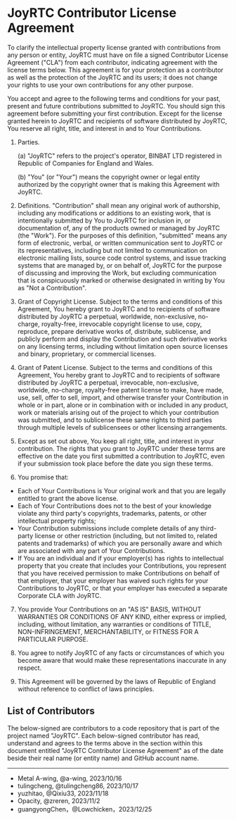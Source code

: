 # JoyRTC Contributor License Agreement

To clarify the intellectual property license granted with contributions from any person or entity, JoyRTC must have on file a signed Contributor License Agreement ("CLA") from each contributor, indicating agreement with the license terms below. This agreement is for your protection as a contributor as well as the protection of the JoyRTC and its users; it does not change your rights to use your own contributions for any other purpose.

You accept and agree to the following terms and conditions for your past, present and future contributions submitted to JoyRTC. You should sign this agreement before submitting your first contribution. Except for the license granted herein to JoyRTC and recipients of software distributed by JoyRTC, You reserve all right, title, and interest in and to Your Contributions.

1. Parties.

   (a) "JoyRTC" refers to the project's operator, BINBAT LTD registered in Republic of Companies for England and Wales.

   (b) "You" (or "Your") means the copyright owner or legal entity authorized by the copyright owner that is making this Agreement with JoyRTC.

2. Definitions. "Contribution" shall mean any original work of authorship, including any modifications or additions to an existing work, that is intentionally submitted by You to JoyRTC for inclusion in, or documentation of, any of the products owned or managed by JoyRTC (the "Work"). For the purposes of this definition, "submitted" means any form of electronic, verbal, or written communication sent to JoyRTC or its representatives, including but not limited to communication on electronic mailing lists, source code control systems, and issue tracking systems that are managed by, or on behalf of, JoyRTC for the purpose of discussing and improving the Work, but excluding communication that is conspicuously marked or otherwise designated in writing by You as "Not a Contribution".

3. Grant of Copyright License. Subject to the terms and conditions of this Agreement, You hereby grant to JoyRTC and to recipients of software distributed by JoyRTC a perpetual, worldwide, non-exclusive, no-charge, royalty-free, irrevocable copyright license to use, copy, reproduce, prepare derivative works of, distribute, sublicense, and publicly perform and display the Contribution and such derivative works on any licensing terms, including without limitation open source licenses and binary, proprietary, or commercial licenses.

4. Grant of Patent License. Subject to the terms and conditions of this Agreement, You hereby grant to JoyRTC and to recipients of software distributed by JoyRTC a perpetual, irrevocable, non-exclusive, worldwide, no-charge, royalty-free patent license to make, have made, use, sell, offer to sell, import, and otherwise transfer your Contribution in whole or in part, alone or in combination with or included in any product, work or materials arising out of the project to which your contribution was submitted, and to sublicense these same rights to third parties through multiple levels of sublicensees or other licensing arrangements.

5. Except as set out above, You keep all right, title, and interest in your contribution. The rights that you grant to JoyRTC under these terms are effective on the date you first submitted a contribution to JoyRTC, even if your submission took place before the date you sign these terms.

6. You promise that:

- Each of Your Contributions is Your original work and that you are legally entitled to grant the above license.
- Each of Your Contributions does not to the best of your knowledge violate any third party's copyrights, trademarks, patents, or other intellectual property rights;
- Your Contribution submissions include complete details of any third-party license or other restriction (including, but not limited to, related patents and trademarks) of which you are personally aware and which are associated with any part of Your Contributions.
- If You are an individual and if your employer(s) has rights to intellectual property that you create that includes your Contributions, you represent that you have received permission to make Contributions on behalf of that employer, that your employer has waived such rights for your Contributions to JoyRTC, or that your employer has executed a separate Corporate CLA with JoyRTC.

7. You provide Your Contributions on an "AS IS" BASIS, WITHOUT WARRANTIES OR CONDITIONS OF ANY KIND, either express or implied, including, without limitation, any warranties or conditions of TITLE, NON-INFRINGEMENT, MERCHANTABILITY, or FITNESS FOR A PARTICULAR PURPOSE.

8. You agree to notify JoyRTC of any facts or circumstances of which you become aware that would make these representations inaccurate in any respect.

9. This Agreement will be governed by the laws of Republic of England without reference to conflict of laws principles.

## List of Contributors

The below-signed are contributors to a code repository that is part of the project named "JoyRTC". Each below-signed contributor has read, understand and agrees to the terms above in the section within this document entitled "JoyRTC Contributor License Agreement" as of the date beside their real name (or entity name) and GitHub account name.

---

<!--
Example:

- Metal A-wing, @a-wing, 2023/10/16
-->

- Metal A-wing, @a-wing, 2023/10/16
- tulingcheng, @tulingcheng86, 2023/10/17
- yuzhitao, @Qixiu33, 2023/11/18
- Opacity, @zreren, 2023/11/2
- guangyongChen，@Lowchicken，2023/12/25
